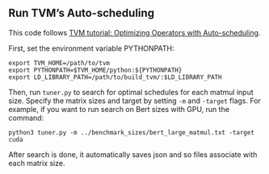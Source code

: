 ## Run TVM’s Auto-scheduling

This code follows [TVM tutorial: Optimizing Operators with Auto-scheduling](https://tvm.apache.org/docs/tutorials/get_started/auto_scheduler_matmul_x86.html#optimizing-operators-with-auto-scheduling).

First, set the environment variable PYTHONPATH:

```
export TVM_HOME=/path/to/tvm
export PYTHONPATH=$TVM_HOME/python:${PYTHONPATH}
export LD_LIBRARY_PATH=/path/to/build_tvm/:$LD_LIBRARY_PATH
```

Then, run `tuner.py` to search for optimal schedules for each matmul input size. Specify the matrix sizes and target by setting `-m` and `-target` flags. For example, if you want to run search on Bert sizes with GPU, run the command:

```
python3 tuner.py -m ../benchmark_sizes/bert_large_matmul.txt -target cuda
```

After search is done, it automatically saves json and so files associate with each matrix size.